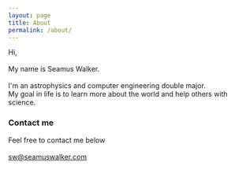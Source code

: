 ```yaml
---
layout: page
title: About
permalink: /about/
---
```


Hi,
<br/><br/>
My name is Seamus Walker.
<br/><br/>
I'm an astrophysics and computer engineering double major.
<br/>
My goal in life is to learn more about the world and help others with science.  

### Contact me
Feel free to contact me below
<br/><br/>
[sw@seamuswalker.com](mailto:sw@seamuswalker.com)
